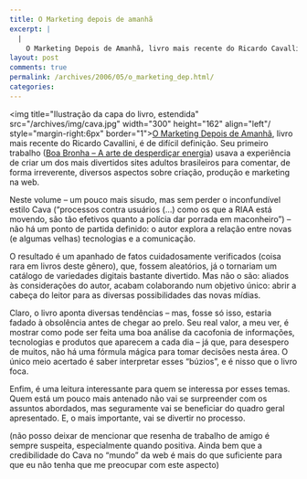 ```yaml
---
title: O Marketing depois de amanhã
excerpt: |
  |
    O Marketing Depois de Amanhã, livro mais recente do Ricardo Cavallini, é de difícil definição. Seu primeiro trabalho (Boa Bronha - A arte de desperdiçar energia) usava a experiência de criar um dos mais divertidos sites adultos brasileiros para comentar,...
layout: post
comments: true
permalink: /archives/2006/05/o_marketing_dep.html/
categories:
---
```

<img title="Ilustração da capa do livro, estendida" src="/archives/img/cava.jpg" width="300" height="162" align="left"/ style="margin-right:6px" border="1">[O Marketing Depois de Amanhã][1], livro mais recente do Ricardo Cavallini, é de difícil definição. Seu primeiro trabalho ([Boa Bronha &#8211; A arte de desperdiçar energia][2]) usava a experiência de criar um dos mais divertidos sites adultos brasileiros para comentar, de forma irreverente, diversos aspectos sobre criação, produção e marketing na web.

Neste volume &#8211; um pouco mais sisudo, mas sem perder o inconfundível estilo Cava (&#8220;processos contra usuários (&#8230;) como os que a RIAA está movendo, são tão efetivos quanto a polícia dar porrada em maconheiro&#8221;) &#8211; não há um ponto de partida definido: o autor explora a relação entre novas (e algumas velhas) tecnologias e a comunicação.

O resultado é um apanhado de fatos cuidadosamente verificados (coisa rara em livros deste gênero), que, fossem aleatórios, já o tornariam um catálogo de variedades digitais bastante divertido. Mas não o são: aliados às considerações do autor, acabam colaborando num objetivo único: abrir a cabeça do leitor para as diversas possibilidades das novas mídias.

Claro, o livro aponta diversas tendências &#8211; mas, fosse só isso, estaria fadado à obsolência antes de chegar ao prelo. Seu real valor, a meu ver, é mostrar como pode ser feita uma boa análise da cacofonia de informações, tecnologias e produtos que aparecem a cada dia &#8211; já que, para desespero de muitos, não há uma fórmula mágica para tomar decisões nesta área. O único meio acertado é saber interpretar esses &#8220;búzios&#8221;, e é nisso que o livro foca.

Enfim, é uma leitura interessante para quem se interessa por esses temas. Quem está um pouco mais antenado não vai se surpreender com os assuntos abordados, mas seguramente vai se beneficiar do quadro geral apresentado. E, o mais importante, vai se divertir no processo.

(não posso deixar de mencionar que resenha de trabalho de amigo é sempre suspeita, especialmente quando positiva. Ainda bem que a credibilidade do Cava no &#8220;mundo&#8221; da web é mais do que suficiente para que eu não tenha que me preocupar com este aspecto)

 [1]: http://www.depoisdeamanha.com.br/
 [2]: http://www.boabronha.com/
